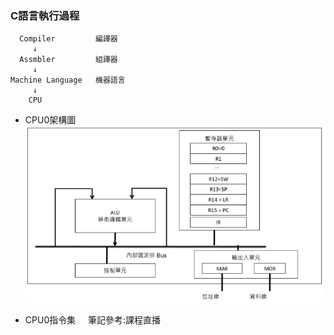 ### C語言執行過程
```
  Compiler         編譯器  
     ↓  
  Assmbler         組譯器  
     ↓  
Machine Language   機器語言  
     ↓  
    CPU
```
* CPU0架構圖
![](https://github.com/jifkavnb0205/sp110b/blob/master/note/week2/CPU0.png)

* CPU0指令集
![]()
![]()
![]()
![]()
筆記參考:課程直播

